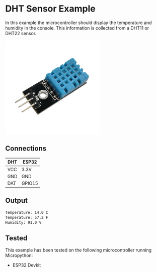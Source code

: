 # DHT Sensor Example

In this example the microcontroller should display the temperature and humidity in the console.
This information is collected from a DHT11 or DHT22 sensor.

<img alt="component" src="https://github.com/StevenSlaa/Micropython-examples/blob/7bb0472f84f346c6a3762f9aee1ea712502284be/DHT%20Sensor/res/component.png" width="300px">

## Connections

| DHT | ESP32  |
|-----|--------|
| VCC | 3.3V   |
| GND | GND    |
| DAT | GPIO15 |


## Output
```
Temperature: 14.0 C
Temperature: 57.2 F
Humidity: 91.0 %
```

## Tested
This example has been tested on the following microcontroller running Micropython:
- ESP32 Devkit
